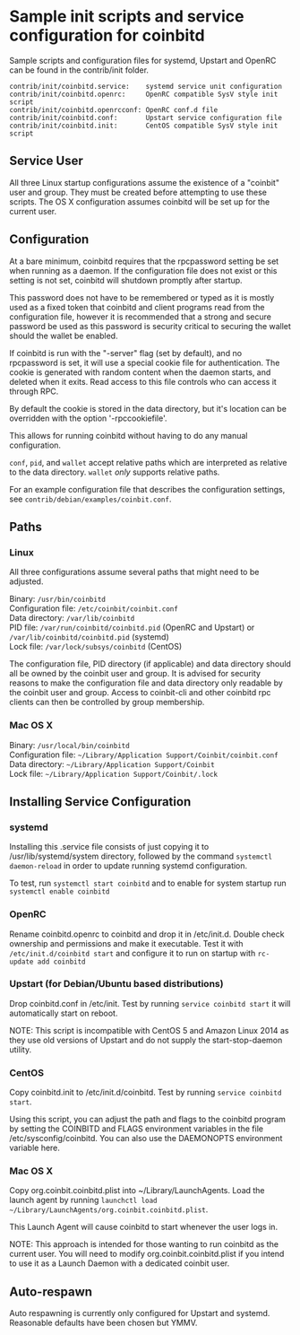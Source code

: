 Sample init scripts and service configuration for coinbitd
==========================================================

Sample scripts and configuration files for systemd, Upstart and OpenRC
can be found in the contrib/init folder.

    contrib/init/coinbitd.service:    systemd service unit configuration
    contrib/init/coinbitd.openrc:     OpenRC compatible SysV style init script
    contrib/init/coinbitd.openrcconf: OpenRC conf.d file
    contrib/init/coinbitd.conf:       Upstart service configuration file
    contrib/init/coinbitd.init:       CentOS compatible SysV style init script

Service User
---------------------------------

All three Linux startup configurations assume the existence of a "coinbit" user
and group.  They must be created before attempting to use these scripts.
The OS X configuration assumes coinbitd will be set up for the current user.

Configuration
---------------------------------

At a bare minimum, coinbitd requires that the rpcpassword setting be set
when running as a daemon.  If the configuration file does not exist or this
setting is not set, coinbitd will shutdown promptly after startup.

This password does not have to be remembered or typed as it is mostly used
as a fixed token that coinbitd and client programs read from the configuration
file, however it is recommended that a strong and secure password be used
as this password is security critical to securing the wallet should the
wallet be enabled.

If coinbitd is run with the "-server" flag (set by default), and no rpcpassword is set,
it will use a special cookie file for authentication. The cookie is generated with random
content when the daemon starts, and deleted when it exits. Read access to this file
controls who can access it through RPC.

By default the cookie is stored in the data directory, but it's location can be overridden
with the option '-rpccookiefile'.

This allows for running coinbitd without having to do any manual configuration.

`conf`, `pid`, and `wallet` accept relative paths which are interpreted as
relative to the data directory. `wallet` *only* supports relative paths.

For an example configuration file that describes the configuration settings,
see `contrib/debian/examples/coinbit.conf`.

Paths
---------------------------------

### Linux

All three configurations assume several paths that might need to be adjusted.

Binary:              `/usr/bin/coinbitd`  
Configuration file:  `/etc/coinbit/coinbit.conf`  
Data directory:      `/var/lib/coinbitd`  
PID file:            `/var/run/coinbitd/coinbitd.pid` (OpenRC and Upstart) or `/var/lib/coinbitd/coinbitd.pid` (systemd)  
Lock file:           `/var/lock/subsys/coinbitd` (CentOS)  

The configuration file, PID directory (if applicable) and data directory
should all be owned by the coinbit user and group.  It is advised for security
reasons to make the configuration file and data directory only readable by the
coinbit user and group.  Access to coinbit-cli and other coinbitd rpc clients
can then be controlled by group membership.

### Mac OS X

Binary:              `/usr/local/bin/coinbitd`  
Configuration file:  `~/Library/Application Support/Coinbit/coinbit.conf`  
Data directory:      `~/Library/Application Support/Coinbit`  
Lock file:           `~/Library/Application Support/Coinbit/.lock`  

Installing Service Configuration
-----------------------------------

### systemd

Installing this .service file consists of just copying it to
/usr/lib/systemd/system directory, followed by the command
`systemctl daemon-reload` in order to update running systemd configuration.

To test, run `systemctl start coinbitd` and to enable for system startup run
`systemctl enable coinbitd`

### OpenRC

Rename coinbitd.openrc to coinbitd and drop it in /etc/init.d.  Double
check ownership and permissions and make it executable.  Test it with
`/etc/init.d/coinbitd start` and configure it to run on startup with
`rc-update add coinbitd`

### Upstart (for Debian/Ubuntu based distributions)

Drop coinbitd.conf in /etc/init.  Test by running `service coinbitd start`
it will automatically start on reboot.

NOTE: This script is incompatible with CentOS 5 and Amazon Linux 2014 as they
use old versions of Upstart and do not supply the start-stop-daemon utility.

### CentOS

Copy coinbitd.init to /etc/init.d/coinbitd. Test by running `service coinbitd start`.

Using this script, you can adjust the path and flags to the coinbitd program by
setting the COINBITD and FLAGS environment variables in the file
/etc/sysconfig/coinbitd. You can also use the DAEMONOPTS environment variable here.

### Mac OS X

Copy org.coinbit.coinbitd.plist into ~/Library/LaunchAgents. Load the launch agent by
running `launchctl load ~/Library/LaunchAgents/org.coinbit.coinbitd.plist`.

This Launch Agent will cause coinbitd to start whenever the user logs in.

NOTE: This approach is intended for those wanting to run coinbitd as the current user.
You will need to modify org.coinbit.coinbitd.plist if you intend to use it as a
Launch Daemon with a dedicated coinbit user.

Auto-respawn
-----------------------------------

Auto respawning is currently only configured for Upstart and systemd.
Reasonable defaults have been chosen but YMMV.
